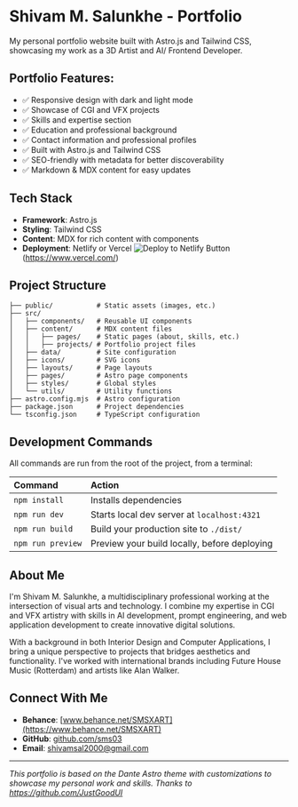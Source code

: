 # Shivam M. Salunkhe - Portfolio

My personal portfolio website built with Astro.js and Tailwind CSS, showcasing my work as a 3D Artist and AI/ Frontend Developer.

## Portfolio Features:

- ✅ Responsive design with dark and light mode
- ✅ Showcase of CGI and VFX projects
- ✅ Skills and expertise section
- ✅ Education and professional background
- ✅ Contact information and professional profiles
- ✅ Built with Astro.js and Tailwind CSS
- ✅ SEO-friendly with metadata for better discoverability
- ✅ Markdown & MDX content for easy updates

## Tech Stack

- **Framework**: Astro.js
- **Styling**: Tailwind CSS
- **Content**: MDX for rich content with components
- **Deployment**: Netlify or Vercel
![Deploy to Netlify Button](https://app.netlify.com/teams/sms03/sites)
(https://www.vercel.com/)

## Project Structure

```text
├── public/           # Static assets (images, etc.)
├── src/
│   ├── components/   # Reusable UI components
│   ├── content/      # MDX content files
│   │   ├── pages/    # Static pages (about, skills, etc.)
│   │   ├── projects/ # Portfolio project files
│   ├── data/         # Site configuration
│   ├── icons/        # SVG icons
│   ├── layouts/      # Page layouts
│   ├── pages/        # Astro page components
│   ├── styles/       # Global styles
│   └── utils/        # Utility functions
├── astro.config.mjs  # Astro configuration
├── package.json      # Project dependencies
└── tsconfig.json     # TypeScript configuration
```

## Development Commands

All commands are run from the root of the project, from a terminal:

| Command                   | Action                                           |
| :------------------------ | :----------------------------------------------- |
| `npm install`             | Installs dependencies                            |
| `npm run dev`             | Starts local dev server at `localhost:4321`      |
| `npm run build`           | Build your production site to `./dist/`          |
| `npm run preview`         | Preview your build locally, before deploying     |

## About Me

I'm Shivam M. Salunkhe, a multidisciplinary professional working at the intersection of visual arts and technology. I combine my expertise in CGI and VFX artistry with skills in AI development, prompt engineering, and web application development to create innovative digital solutions.

With a background in both Interior Design and Computer Applications, I bring a unique perspective to projects that bridges aesthetics and functionality. I've worked with international brands including Future House Music (Rotterdam) and artists like Alan Walker.

## Connect With Me

- **Behance**: [www.behance.net/SMSXART](https://www.behance.net/SMSXART)
- **GitHub**: [github.com/sms03](https://github.com/sms03)
- **Email**: [shivamsal2000@gmail.com](mailto:shivamsal2000@gmail.com)

---

*This portfolio is based on the Dante Astro theme with customizations to showcase my personal work and skills. Thanks to https://github.com/JustGoodUI*
